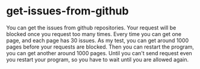# get-issues-from-github
You can get the issues from github repositories.
Your request will be blocked once you request too many times. Every time you can get one page, and each page has 30 issues. As my test, you can get around 1000 pages before your requests are blocked. Then you can restart the program, you  can get another around 1000 pages. Until you can't send request even you restart your program, so you have to wait until you are allowed again.
